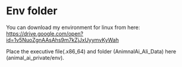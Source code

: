 # Env folder

You can download my environment for linux from here: https://drive.google.com/open?id=1v5NuoZgnAAsAhs9m7kZjJxUyymvKyWah 

Place the executive file(.x86_64) and folder (AnimnalAi_Ali_Data) here (animal_ai_private/env). 

